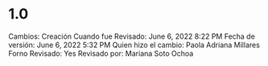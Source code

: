 # 1.0

Cambios: Creación
Cuando fue Revisado: June 6, 2022 8:22 PM
Fecha de  versión: June 6, 2022 5:32 PM
Quien hizo el cambio: Paola Adriana Millares Forno
Revisado: Yes
Revisado por: Mariana Soto Ochoa